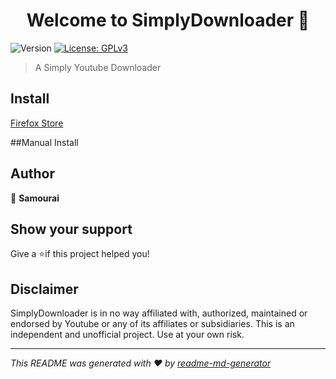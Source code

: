 
<h1 align="center">Welcome to SimplyDownloader 👋</h1>
<p>
  <img alt="Version" src="https://img.shields.io/badge/version-1.0-blue.svg?cacheSeconds=2592000" />
  <a href="#" target="_blank">
    <img alt="License: GPLv3" src="https://img.shields.io/badge/License-GPLv3-yellow.svg" />
  </a>
</p>

> A Simply Youtube Downloader

## Install

[Firefox Store]()

##Manual Install

## Author

👤 **Samourai**


## Show your support

Give a ⭐️if this project helped you!

## Disclaimer
SimplyDownloader is in no way affiliated with, authorized, maintained or endorsed by Youtube or any of its affiliates or subsidiaries. This is an independent and unofficial project. Use at your own risk.

***
_This README was generated with ❤ by [readme-md-generator](https://github.com/kefranabg/readme-md-generator)_
